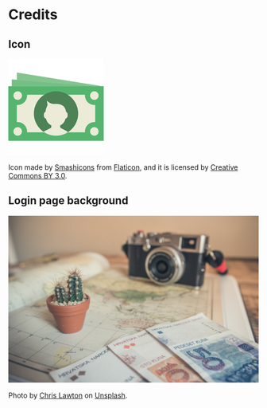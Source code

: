 # Credits

## Icon

![Icon image](./public/android-chrome-192x192.png)

Icon made by [Smashicons](https://www.flaticon.com/authors/smashicons)
from [Flaticon](https://www.flaticon.com/), and it is licensed by
[Creative Commons BY 3.0](http://creativecommons.org/licenses/by/3.0/).

## Login page background

![Background image](./public/img/money-bg.jpg)

Photo by [Chris Lawton](https://unsplash.com/photos/LarvHiXifpA?utm_source=unsplash&utm_medium=referral&utm_content=creditCopyText) on [Unsplash](https://unsplash.com/).

